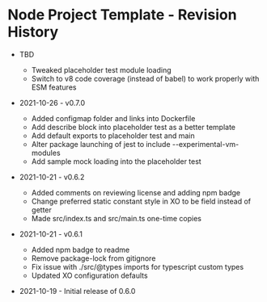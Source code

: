 # Node Project Template - Revision History

- TBD
  - Tweaked placeholder test module loading
  - Switch to v8 code coverage (instead of babel) to work properly with ESM features

- 2021-10-26 - v0.7.0
  - Added configmap folder and links into Dockerfile
  - Add describe block into placeholder test as a better template
  - Add default exports to placeholder test and main
  - Alter package launching of jest to include --experimental-vm-modules
  - Add sample mock loading into the placeholder test

- 2021-10-21 - v0.6.2
  - Added comments on reviewing license and adding npm badge
  - Change preferred static constant style in XO to be field instead of getter
  - Made src/index.ts and src/main.ts one-time copies

- 2021-10-21 - v0.6.1
  - Added npm badge to readme
  - Remove package-lock from gitignore
  - Fix issue with ./src/@types imports for typescript custom types
  - Updated XO configuration defaults

- 2021-10-19 - Initial release of 0.6.0
